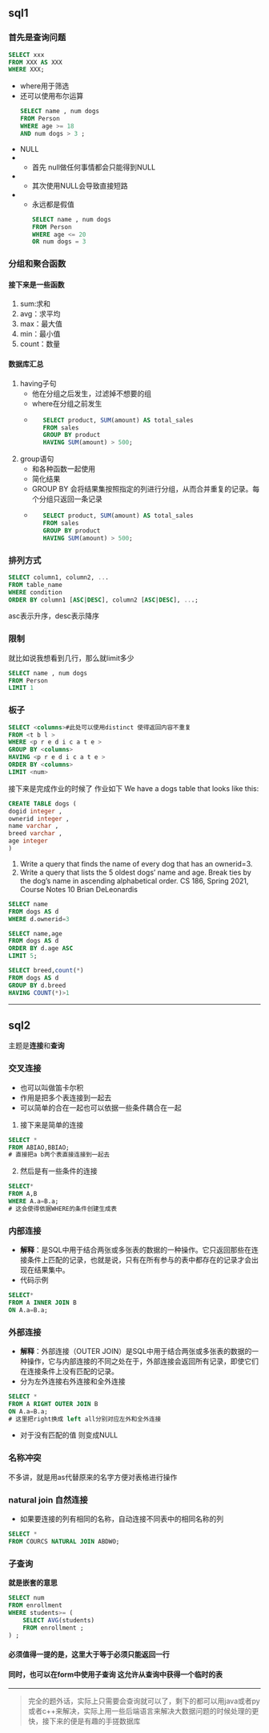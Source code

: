 ## sql1
### 首先是查询问题
```sql
SELECT xxx
FROM XXX AS XXX
WHERE XXX;
```
- where用于筛选
- 还可以使用布尔运算
     ```sql
    SELECT name , num dogs
    FROM Person
    WHERE age >= 18
    AND num dogs > 3 ;
    ```
- NULL
- - 首先 null做任何事情都会只能得到NULL
- - 其次使用NULL会导致直接短路
- - 永远都是假值
    ```sql
    SELECT name , num dogs
    FROM Person
    WHERE age <= 20
    OR num dogs = 3 
    ```
### 分组和聚合函数
#### 接下来是一些函数
1. sum:求和
2. avg：求平均
3. max：最大值
4. min：最小值
5. count：数量
#### 数据库汇总
1. having子句
   - 他在分组之后发生，过滤掉不想要的组
   - where在分组之前发生
   - ```sql
        SELECT product, SUM(amount) AS total_sales
        FROM sales
        GROUP BY product
        HAVING SUM(amount) > 500;

2. group语句
   - 和各种函数一起使用
   - 简化结果 
   - GROUP BY 会将结果集按照指定的列进行分组，从而合并重复的记录。每个分组只返回一条记录 
   - ```sql
        SELECT product, SUM(amount) AS total_sales
        FROM sales
        GROUP BY product
        HAVING SUM(amount) > 500;
### 排列方式
```sql
SELECT column1, column2, ...
FROM table_name
WHERE condition
ORDER BY column1 [ASC|DESC], column2 [ASC|DESC], ...;
```
asc表示升序，desc表示降序
### 限制
就比如说我想看到几行，那么就limit多少
```sql
SELECT name , num dogs
FROM Person
LIMIT 1 
```
### 板子
```sql
SELECT <columns>#此处可以使用distinct 使得返回内容不重复
FROM <t b l >
WHERE <p r e d i c a t e >
GROUP BY <columns>
HAVING <p r e d i c a t e >
ORDER BY <columns>
LIMIT <num>
```
接下来是完成作业的时候了
作业如下
We have a dogs table that looks like this:
```sql
CREATE TABLE dogs (
dogid integer ,
ownerid integer ,
name varchar ,
breed varchar ,
age integer
)
```
1. Write a query that finds the name of every dog that has an ownerid=3.
2. Write a query that lists the 5 oldest dogs’ name and age. Break ties by the dog’s name in
ascending alphabetical order.
CS 186, Spring 2021, Course Notes 10 Brian DeLeonardis

```sql
SELECT name
FROM dogs AS d
WHERE d.ownerid=3
```
```sql
SELECT name,age
FROM dogs AS d
ORDER BY d.age ASC
LIMIT 5;
```
```sql
SELECT breed,count(*)
FROM dogs AS d
GROUP BY d.breed
HAVING COUNT(*)>1
```
---
## sql2
主题是**连接**和**查询**
### 交叉连接
- 也可以叫做笛卡尔积
- 作用是把多个表连接到一起去
- 可以简单的合在一起也可以依据一些条件耦合在一起
1. 接下来是简单的连接
```sql
SELECT *
FROM ABIAO,BBIAO;
# 直接把a b两个表直接连接到一起去
```
2. 然后是有一些条件的连接
```sql
SELECT*
FROM A,B
WHERE A.a=B.a;
# 这会使得依据WHERE的条件创建生成表
```
### 内部连接
- **解释**：是SQL中用于结合两张或多张表的数据的一种操作。它只返回那些在连接条件上匹配的记录，也就是说，只有在所有参与的表中都存在的记录才会出现在结果集中。
- 代码示例
```sql
SELECT*
FROM A INNER JOIN B
ON A.a=B.a;
```
### 外部连接
- **解释**：外部连接（OUTER JOIN）是SQL中用于结合两张或多张表的数据的一种操作，它与内部连接的不同之处在于，外部连接会返回所有记录，即使它们在连接条件上没有匹配的记录。
- 分为左外连接右外连接和全外连接
```sql
SELECT *
FROM A RIGHT OUTER JOIN B
ON A.a=B.a;
# 这里把right换成 left all分别对应左外和全外连接
```
- 对于没有匹配的值 则变成NULL
### 名称冲突
不多讲，就是用as代替原来的名字方便对表格进行操作
### natural join 自然连接
- 如果要连接的列有相同的名称，自动连接不同表中的相同名称的列
```sql
SELECT *
FROM COURCS NATURAL JOIN ABDWO;
```
### 子查询
**就是嵌套的意思**
```sql
SELECT num
FROM enrollment
WHERE students>= (
    SELECT AVG(students)
    FROM enrollment ;
) ;
```
#### 必须值得一提的是，这里大于等于必须只能返回一行
#### 同时，也可以在form中使用子查询 这允许从查询中获得一个临时的表
---
> 完全的题外话，实际上只需要会查询就可以了，剩下的都可以用java或者py或者c++来解决，实际上用一些后端语言来解决大数据问题的时候处理的更快，接下来的便是有趣的手搓数据库